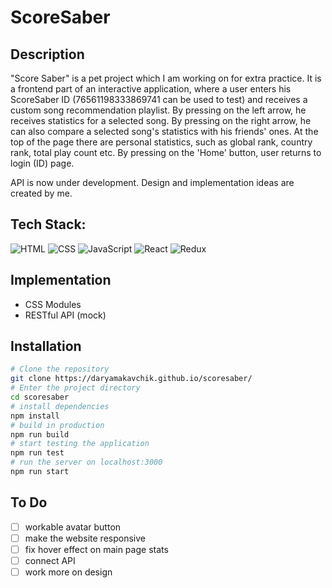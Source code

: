 # ScoreSaber

## Description
"Score Saber" is a pet project which I am working on for extra practice. It is a frontend part of an interactive application, where a user enters his ScoreSaber ID (76561198333869741 can be used to test) and receives a custom song recommendation playlist. By pressing on the left arrow, he receives statistics for a selected song. By pressing on the right arrow, he can also compare a selected song's statistics with his friends' ones. At the top of the page there are personal statistics, such as global rank, country rank, total play count etc. By pressing on the 'Home' button, user returns to login (ID) page. 

API is now under development. Design and implementation ideas are created by me.

## Tech Stack:
![HTML](https://img.shields.io/badge/html5-%23E34F26.svg?style=for-the-badge&logo=html5&logoColor=white)
![CSS](https://img.shields.io/badge/css3-%231572B6.svg?style=for-the-badge&logo=css3&logoColor=white)
![JavaScript](https://img.shields.io/badge/JavaScript-F7DF1E?style=for-the-badge&logo=javascript&logoColor=black)
![React](https://img.shields.io/badge/React-20232A?style=for-the-badge&logo=react&logoColor=61DAFB)
![Redux](https://img.shields.io/badge/Redux-593D88?style=for-the-badge&logo=redux&logoColor=white)

## Implementation
* CSS Modules
* RESTful API (mock)

## Installation

```bash
# Clone the repository
git clone https://daryamakavchik.github.io/scoresaber/
# Enter the project directory
cd scoresaber
# install dependencies
npm install
# build in production
npm run build
# start testing the application
npm run test
# run the server on localhost:3000
npm run start
```

## To Do
- [ ] workable avatar button
- [ ] make the website responsive
- [ ] fix hover effect on main page stats
- [ ] connect API
- [ ] work more on design
